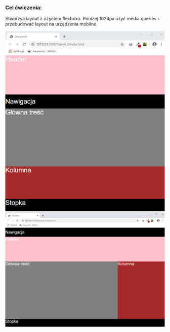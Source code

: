<h3>Cel ćwiczenia:</h3>
<p>Stworzyć layout z użyciem flexboxa. Poniżej 1024px użyć media queries i przebudować layout na urządzenia mobilne.</p>

<img src="Screenshot1.png" alt="Tu powinien być Screenshot1">

<img src="Screenshot2.png" alt="Tu powinien być Screenshot2">